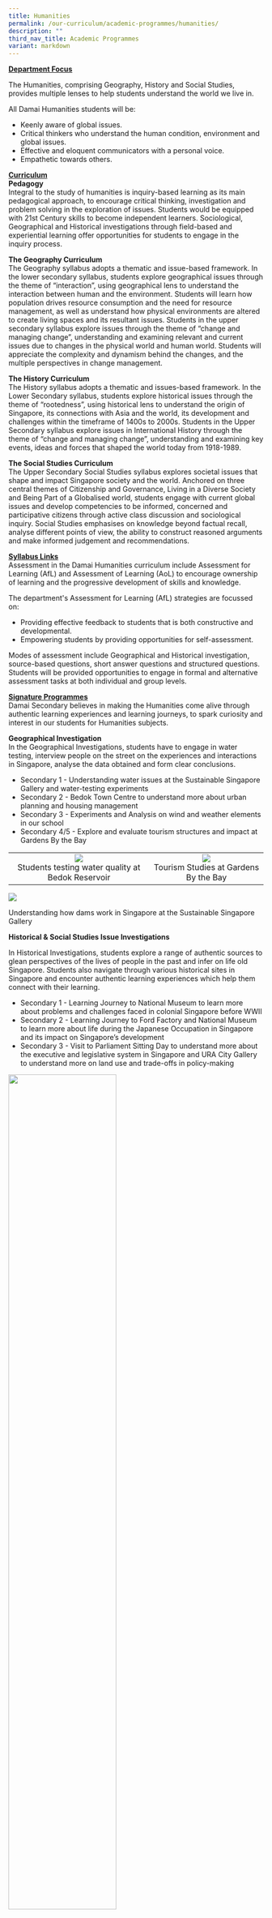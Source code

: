 ```yaml
---
title: Humanities
permalink: /our-curriculum/academic-programmes/humanities/
description: ""
third_nav_title: Academic Programmes
variant: markdown
---
```

<p><strong><u>Department Focus</u></strong></p>
<p>The Humanities, comprising Geography, History and Social Studies, provides multiple lenses to help students understand the world we live in.&nbsp;</p>
<p>All Damai Humanities students will be:&nbsp;</p>
<ul>
<li>Keenly aware of global issues.</li>
<li>Critical thinkers who understand the human condition, environment and global issues.</li>
<li>Effective and eloquent communicators with a personal voice.</li>
<li>Empathetic towards others.</li>
</ul>
<p><strong><u>Curriculum<br></u></strong><strong>Pedagogy<br></strong><u></u>Integral to the study of humanities is inquiry-based learning as its main pedagogical approach, to encourage critical thinking, investigation and problem solving in the exploration of issues. Students would be equipped with 21st Century skills to become independent learners. Sociological, Geographical and Historical investigations through field-based and experiential learning offer opportunities for students to engage in the inquiry process.</p>
<p><strong>The Geography Curriculum<br></strong>The Geography syllabus adopts a thematic and issue-based framework. In the lower secondary syllabus, students explore geographical issues through the theme of “interaction”, using geographical lens to understand the interaction between human and the environment. Students will learn how population drives resource consumption and the need for resource management, as well as understand how physical environments are altered to create living spaces and its resultant issues. Students in the upper secondary syllabus explore issues through the theme of “change and managing change”, understanding and examining relevant and current issues due to changes in the physical world and human world. Students will appreciate the complexity and dynamism behind the changes, and the multiple perspectives in change management.</p>
<p><strong>The History Curriculum<br></strong>The&nbsp;History syllabus adopts a thematic and issues-based framework. In the Lower Secondary syllabus, students explore historical issues through the theme of “rootedness”, using historical lens to understand the origin of Singapore, its connections with Asia and the world, its development and challenges within the timeframe of 1400s to 2000s. Students in the Upper Secondary syllabus explore issues in International History through the theme of “change and managing change”, understanding and examining key events, ideas and forces that shaped the world today from 1918-1989.</p>
<p><strong>The Social Studies Curriculum<br></strong>The&nbsp;Upper Secondary Social Studies syllabus explores societal issues that shape and impact Singapore society and the world. Anchored on three central themes of Citizenship and Governance, Living in a Diverse Society and Being Part of a Globalised world, students engage with current global issues and develop competencies to be informed, concerned and participative citizens through active class discussion and sociological inquiry. Social Studies emphasises on knowledge beyond factual recall, analyse different points of view, the ability to construct reasoned arguments and make informed judgement and recommendations.</p>
<p><strong><u>Syllabus Links<br></u></strong>Assessment in the Damai Humanities curriculum include Assessment for Learning (AfL) and Assessment of Learning (AoL) to encourage ownership of learning and the progressive development of skills and knowledge.&nbsp;</p>
<p>The department's Assessment for Learning (AfL) strategies are focussed on:&nbsp;</p>
<ul>
<li>Providing effective feedback to students that is both constructive and developmental.&nbsp;</li>
<li>Empowering students by providing opportunities for self-assessment.&nbsp;</li>
</ul>
<p>Modes of assessment include Geographical and Historical investigation, source-based questions, short answer questions and structured questions. Students will be provided opportunities to engage in formal and alternative assessment tasks at both individual and group levels.</p>

<p><strong><u>Signature Programmes<br></u></strong>Damai Secondary believes in making the Humanities come alive through authentic learning experiences and learning journeys, to spark curiosity and interest in our students for Humanities subjects.</p>
<p><strong>Geographical Investigation<br></strong>In the Geographical Investigations, students have to engage in water testing, interview people on the street on the experiences and interactions in Singapore, analyse the data obtained and form clear conclusions.&nbsp;<strong><br></strong></p>
<ul>
<li>Secondary 1 -&nbsp;Understanding water issues at the Sustainable Singapore Gallery and water-testing experiments</li>
<li>Secondary 2 - Bedok Town Centre to understand more about urban planning and housing management</li>
<li>Secondary 3 -&nbsp;Experiments and Analysis on wind and weather elements in our school</li>
<li>Secondary 4/5 - Explore and evaluate tourism structures and impact at Gardens By the Bay</li>
</ul>
<table>
<tbody>
<tr>
<td style="text-align: center;">
<img src="/images/hum1.jpg">
<div>Students testing water quality at Bedok Reservoir</div>
</td>
<td style="text-align: center;">
<img src="/images/hum2.jpg">
<div>Tourism Studies at Gardens By the Bay</div>
</td>
</tr>
</tbody>
</table>
<img src="/images/hum3.jpg">
<p>Understanding how dams work in Singapore at the Sustainable Singapore Gallery</p>
<p><strong>Historical &amp; Social Studies Issue Investigations</strong></p>
<p>In Historical Investigations, students explore a range of authentic sources to glean perspectives of the lives of people in the past and infer on life old Singapore. Students also navigate through various historical sites in Singapore and encounter authentic learning experiences which help them connect with their learning.</p>
<ul>
<li>
<div>Secondary 1 -&nbsp;Learning Journey to National Museum to learn more about problems and challenges faced in colonial Singapore before WWII</div>
</li>
<li>
<div>Secondary 2 -&nbsp;Learning Journey to Ford Factory and National Museum to learn more about life during the Japanese Occupation in Singapore and its impact on Singapore’s development</div>
</li>
<li>Secondary 3 - Visit to Parliament Sitting Day to understand more about the executive and legislative system in Singapore and URA City Gallery to understand more on land use and trade-offs in policy-making</li>
</ul>
<img style="width: 65%;" src="/images/hum4.jpeg">
<p style="text-align: center;">Learning more about ration cards during the Japanese Occupation at the National Museum</p>
<p><strong>Overseas Learning Journey to Vietnam<br></strong>At&nbsp;Damai Secondary School, all students will be given opportunities to participate in overseas learning journeys. We believe that these overseas trips prepare our students to be future-ready by providing them with an ideal platform to develop their global awareness and cross-cultural skills and sensitivities.</p>
<p>The&nbsp;Humanities Department organises a biennial trip to Vietnam to learn more about its history, explore its geographical wonders and appreciate its diverse cultural heritage. Its natural geographical wonders of Halong Bay and urban farming methods are a rare sight for our students. The well-preserved historical and heritage sites in the country speak of the complexities involved of the evolution of the country from a French colony to a contemporary Communist state at the Ho Chi Minh mausoleum. Students also have a chance to explore the ethnography of Vietnam and interact with people living with the effects of Agent Orange. Students also interact and learn more about Vietnamese culture by interacting and visiting our Vietnamese partner schools in Hanoi.</p>
<table>
<tbody>
<tr>
<td><img src="/images/hum5.jpg">Visiting and learning about the famous limestone pillars at caves at Halong Bay</td>
<td><img src="/images/hum6.jpg">Trying our hand at planting organic vegetables</td>
</tr>
<tr>
<td><img src="/images/hum7.jpg">Interacting and volunteering with Agent Orange victims at Friendship Village Hanoi</td>
<td><img src="/images/hum8.jpg">Learning more about Vietnamese culture and interacting with new friends from our Vietnamese partner school</td>
</tr>
</tbody>
</table>
<p><strong>Achievements and Highlights</strong></p>
<table>
<tbody>
<tr>
<th style="text-align: center;">Competition</th>
<th style="text-align: center;">Achievement</th>
</tr>
<tr>
<td style="text-align: center;">Istana Heritage Gallery Challenge 2018</td>
<td style="text-align: center;">2<sup>nd</sup>&nbsp;Placing</td>
</tr>
<tr>
<td style="text-align: center;">CHIJ Katong Convent Humanities Challenge 2018</td>
<td style="text-align: center;">3<sup>rd&nbsp;</sup>placing</td>
</tr>
<tr>
<td style="text-align: center;">Istana Heritage Gallery Challenge 2019</td>
<td style="text-align: center;">First Placing and Most Iconic &amp; Creative Photo Award</td>
</tr>
<tr>
<td style="text-align: center;">
<div>NUS Geography Photo Essay Challenge</div>
<div>2018, 2019 &amp; 2020</div>
</td>
<td style="text-align: center;">Top 3 Placing&nbsp;</td>
</tr>
<tr>
<td style="text-align: center;">NUS Geography Challenge<br>2018, 2019 &amp; 2020</td>
<td style="text-align: center;">Semi-finalists (Top 10 positions)&nbsp;</td>
</tr>
</tbody>
</table>